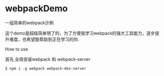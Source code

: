 # webpackDemo
一组简单的webpack示例

这个demo是超级简单明了的，为了方便我学习webpack的强大工具能力，逐步提升难度，也希望能帮助到正在学习的你.

How to use

首先,全局安装webpack 和 webpack-server

```
$ npm i -g webpack webpack-dev-server
```